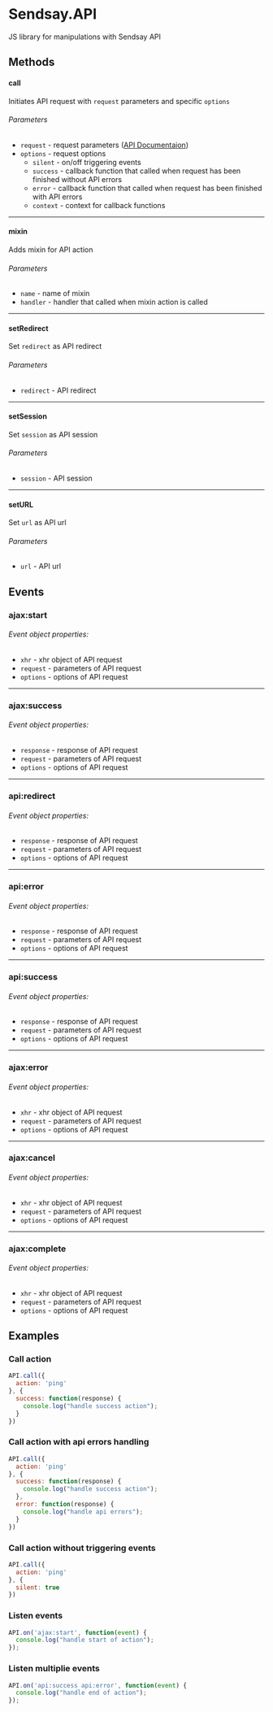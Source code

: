 # Sendsay.API

JS library for manipulations with Sendsay API


## Methods

#### call
Initiates API request with `request` parameters and specific `options`
###### Parameters
* `request` - request parameters ([API Documentaion](https://sendsay.ru/api/api.html))
* `options` - request options 
  * `silent` - on/off triggering events
  * `success` - callback function that called when request has been finished without API errors
  * `error` -  callback function that called when request has been finished with API errors
  * `context` - context for callback functions

----
#### mixin
Adds mixin for API action
###### Parameters
* `name` - name of mixin
* `handler` - handler that called when mixin action is called

----
#### setRedirect
Set `redirect` as API redirect
###### Parameters
* `redirect` - API redirect

----
#### setSession
Set `session` as API session
###### Parameters
* `session` - API session

----
#### setURL
Set `url` as API url
###### Parameters
* `url` - API url

## Events
### ajax:start
###### Event object properties:
* `xhr` - xhr object of API request
* `request` - parameters of API request
* `options` - options of API request

----
### ajax:success
###### Event object properties:
* `response` - response of API request
* `request` - parameters of API request
* `options` - options of API request

----
### api:redirect
###### Event object properties:
* `response` - response of API request
* `request` - parameters of API request
* `options` - options of API request

----
### api:error
###### Event object properties:
* `response` - response of API request
* `request` - parameters of API request
* `options` - options of API request

----
### api:success
###### Event object properties:
* `response` - response of API request
* `request` - parameters of API request
* `options` - options of API request

----
### ajax:error
###### Event object properties:
* `xhr` - xhr object of API request
* `request` - parameters of API request
* `options` - options of API request

----
### ajax:cancel
###### Event object properties:
* `xhr` - xhr object of API request
* `request` - parameters of API request
* `options` - options of API request

----
### ajax:complete
###### Event object properties:
* `xhr` - xhr object of API request
* `request` - parameters of API request
* `options` - options of API request

## Examples

### Call action

```js
API.call({
  action: 'ping'  
}, {
  success: function(response) {
    console.log("handle success action");
  }
})
```

### Call action with api errors handling

```js
API.call({
  action: 'ping'  
}, {
  success: function(response) {
    console.log("handle success action");
  },
  error: function(response) {
    console.log("handle api errors");
  }
})
```

### Call action without triggering events

```js
API.call({
  action: 'ping'  
}, {
  silent: true
})
```

### Listen events

```js
API.on('ajax:start', function(event) {
  console.log("handle start of action");
});
```

### Listen multiplie events

```js
API.on('api:success api:error', function(event) {
  console.log("handle end of action");
});
```